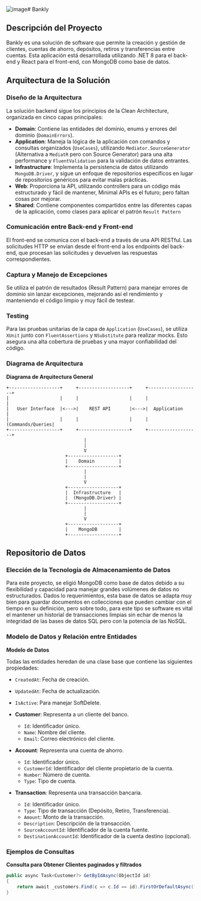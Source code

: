 ![image](https://github.com/EmilzonJ/Bankly/assets/84218667/28d12fcc-f1ba-4b51-90c6-aacf10b71215)# Bankly

## Descripción del Proyecto

Bankly es una solución de software que permite la creación y gestión de clientes, cuentas de ahorro, depósitos, retiros y transferencias entre cuentas. Esta aplicación está desarrollada utilizando .NET 8 para el back-end y React para el front-end, con MongoDB como base de datos.

## Arquitectura de la Solución

### Diseño de la Arquitectura

La solución backend sigue los principios de la Clean Architecture, organizada en cinco capas principales:

- **Domain**: Contiene las entidades del dominio, enums y errores del dominio (`DomainErrors`).
- **Application**: Maneja la lógica de la aplicación con comandos y consultas organizados (`UseCases`), utilizando `Mediator.SourceGenerator` (Alternativa a `MediatR` pero con Source Generator) para una alta performance y `FluentValidation` para la validación de datos entrantes.
- **Infrastructure**: Implementa la persistencia de datos utilizando `MongoDB.Driver`, y sigue un enfoque de repositorios específicos en lugar de repositorios genéricos para evitar malas prácticas.
- **Web**: Proporciona la API, utilizando controllers para un código más estructurado y fácil de mantener, Minimal APIs es el futuro; pero faltan cosas por mejorar.
- **Shared**: Contiene componentes compartidos entre las diferentes capas de la aplicación, como clases para aplicar el patrón `Result Pattern`

### Comunicación entre Back-end y Front-end

El front-end se comunica con el back-end a través de una API RESTful. Las solicitudes HTTP se envían desde el front-end a los endpoints del back-end, que procesan las solicitudes y devuelven las respuestas correspondientes.

### Captura y Manejo de Excepciones

Se utiliza el patrón de resultados (Result Pattern) para manejar errores de dominio sin lanzar excepciones, mejorando así el rendimiento y manteniendo el código limpio y muy fácil de testear.

### Testing

Para las pruebas unitarias de la capa de `Application` (`UseCases`), se utiliza `XUnit` junto con `FluentAssertions` y `NSubstitute` para realizar mocks. Esto asegura una alta cobertura de pruebas y una mayor confiabilidad del código.

### Diagrama de Arquitectura

**Diagrama de Arquitectura General**

```plaintext
+-------------------+     +-------------------+     +-------------------+
|                   |     |                   |     |                   |
|   User Interface  |<--->|    REST API       |<--->|  Application      |
|                   |     |                   |     |  (Commands/Queries|
+-------------------+     +-------------------+     +-------------------+
                             |
                             |
                             V
                      +-------------------+
                      |    Domain         |
                      +-------------------+
                             |
                             |
                             V
                      +-------------------+
                      |  Infrastructure   |
                      |  (MongoDB.Driver) |
                      +-------------------+
                             |
                             |
                             V
                      +-------------------+
                      |    MongoDB        |
                      +-------------------+
```

## Repositorio de Datos

### Elección de la Tecnología de Almacenamiento de Datos

Para este proyecto, se eligió MongoDB como base de datos debido a su flexibilidad y capacidad para manejar grandes volúmenes de datos no estructurados. Dados lo requerimientos, esta base de datos se adapta muy bien para guardar documentos en collecciones que pueden cambiar con el tiempo en su definición, pero sobre todo, para este tipo se software es vital el mantener un historial de transacciones limpias sin echar de menos la integridad de las bases de datos SQL pero con la potencia de las NoSQL.

### Modelo de Datos y Relación entre Entidades

**Modelo de Datos**

Todas las entidades heredan de una clase base que contiene las siguientes propiedades:

  - `CreatedAt`: Fecha de creación.
  - `UpdatedAt`: Fecha de actualización.
  - `IsActive`: Para manejar SoftDelete.

- **Customer**: Representa a un cliente del banco.
  - `Id`: Identificador único.
  - `Name`: Nombre del cliente.
  - `Email`: Correo electrónico del cliente.

- **Account**: Representa una cuenta de ahorro.
  - `Id`: Identificador único.
  - `CustomerId`: Identificador del cliente propietario de la cuenta.
  - `Number`: Número de cuenta.
  - `Type`: Tipo de cuenta.

- **Transaction**: Representa una transacción bancaria.
  - `Id`: Identificador único.
  - `Type`: Tipo de transacción (Depósito, Retiro, Transferencia).
  - `Amount`: Monto de la transacción.
  - `Description`: Descripción de la transacción.
  - `SourceAccountId`: Identificador de la cuenta fuente.
  - `DestinationAccountId`: Identificador de la cuenta destino (opcional).

### Ejemplos de Consultas

**Consulta para Obtener Clientes paginados y filtrados**

```csharp
public async Task<Customer?> GetByIdAsync(ObjectId id)
{
    return await _customers.Find(c => c.Id == id).FirstOrDefaultAsync();
}

